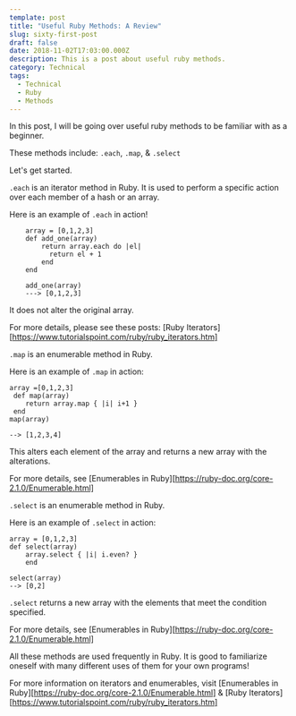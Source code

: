 ```yaml
---
template: post
title: "Useful Ruby Methods: A Review"
slug: sixty-first-post
draft: false
date: 2018-11-02T17:03:00.000Z
description: This is a post about useful ruby methods.
category: Technical
tags:
  - Technical
  - Ruby
  - Methods
---
```


In this post, I will be going over useful ruby methods to be familiar with as a beginner. 

These methods include: 
`.each`, `.map`, & `.select` 

Let's get started. 

`.each` is an iterator method in Ruby. It is used to perform a specific action over each member of a hash or an array. 

Here is an example of `.each` in action! 
```
    array = [0,1,2,3]
    def add_one(array)
        return array.each do |el|
          return el + 1
        end
    end

    add_one(array)
    ---> [0,1,2,3]
```

It does not alter the original array. 

For more details, please see these posts: [Ruby Iterators][https://www.tutorialspoint.com/ruby/ruby_iterators.htm] 

`.map` is an enumerable method in Ruby. 

Here is an example of `.map` in action: 

```
array =[0,1,2,3]
 def map(array)
    return array.map { |i| i+1 }
 end
map(array)

--> [1,2,3,4]
```

This alters each element of the array and returns a new array with the alterations. 

For more details, see [Enumerables in Ruby][https://ruby-doc.org/core-2.1.0/Enumerable.html] 

`.select` is an enumerable method in Ruby. 

Here is an example of `.select` in action: 
```
array = [0,1,2,3]
def select(array)
    array.select { |i| i.even? }
    end

select(array)
--> [0,2]

```

`.select` returns a new array with the elements that meet the condition specified. 

For more details, see [Enumerables in Ruby][https://ruby-doc.org/core-2.1.0/Enumerable.html]

All these methods are used frequently in Ruby. It is good to familiarize oneself with many different uses of them for your own programs!

For more information on iterators and enumerables, visit [Enumerables in Ruby][https://ruby-doc.org/core-2.1.0/Enumerable.html] & [Ruby Iterators][https://www.tutorialspoint.com/ruby/ruby_iterators.htm] 